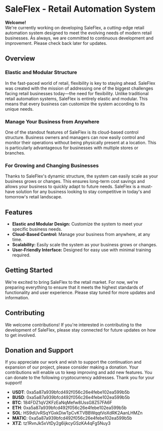 # SaleFlex - Retail Automation System

**Welcome!**  
We're currently working on developing SaleFlex, a cutting-edge retail automation system designed to meet the evolving needs of modern retail businesses. As always, we are committed to continuous development and improvement. Please check back later for updates.

## Overview

### Elastic and Modular Structure
In the fast-paced world of retail, flexibility is key to staying ahead. SaleFlex was created with the mission of addressing one of the biggest challenges facing retail businesses today—the need for flexibility. Unlike traditional retail automation systems, SaleFlex is entirely elastic and modular. This means that every business can customize the system according to its unique needs.

### Manage Your Business from Anywhere
One of the standout features of SaleFlex is its cloud-based control structure. Business owners and managers can now easily control and monitor their operations without being physically present at a location. This is particularly advantageous for businesses with multiple stores or branches.

### For Growing and Changing Businesses
Thanks to SaleFlex's dynamic structure, the system can easily scale as your business grows or changes. This ensures long-term cost savings and allows your business to quickly adapt to future needs. SaleFlex is a must-have solution for any business looking to stay competitive in today's and tomorrow's retail landscape.

## Features

- **Elastic and Modular Design:** Customize the system to meet your specific business needs.
- **Cloud-Based Control:** Manage your business from anywhere, at any time.
- **Scalability:** Easily scale the system as your business grows or changes.
- **User-Friendly Interface:** Designed for easy use with minimal training required.

## Getting Started

We're excited to bring SaleFlex to the retail market. For now, we're preparing everything to ensure that it meets the highest standards of functionality and user experience. Please stay tuned for more updates and information.

## Contributing

We welcome contributions! If you're interested in contributing to the development of SaleFlex, please stay connected for future updates on how to get involved.

## Donation and Support 
If you appreciate our work and wish to support the continuation and expansion of our project, please consider making a donation. Your contributions will enable us to keep improving and add new features. You can donate to the following cryptocurrency addresses. Thank you for your support!

* **USDT**: 0xa5a87a939bfcd492f056c26e4febe102ea599b5b
* **BUSD**: 0xa5a87a939bfcd492f056c26e4febe102ea599b5b
* **BTC**: 184FDZ1qV2KFzEaNqMefw8UssG8Z57FA6F
* **ETH**: 0xa5a87a939bfcd492f056c26e4febe102ea599b5b
* **SOL**: HS9dUvRSqYGxkDiwTpCvKTVBBWqqtVoXdRK2AanLHMZn
* **MATIC**: 0xa5a87a939bfcd492f056c26e4febe102ea599b5b
* **XTZ**: tz1RvnJk5xVtDy2g6ijkcyGSzKA4qFg5Nuy3
